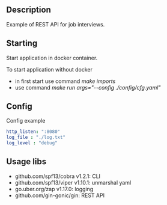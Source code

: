 ## Description
Example of REST API for job interviews.

## Starting
Start application in docker container.

To start application without docker
-   in first start use command *make imports*
-   use command *make run args="--config ./config/cfg.yaml"*

## Config
Config example
```yaml
http_listen: ":8080"
log_file : "./log.txt"
log_level : "debug"
```
## Usage libs
-	github.com/spf13/cobra v1.2.1: CLI
-	github.com/spf13/viper v1.10.1: unmarshal yaml
-	go.uber.org/zap v1.17.0: logging
-   github.com/gin-gonic/gin: REST API
